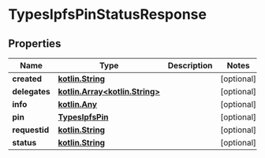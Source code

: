 # TypesIpfsPinStatusResponse

## Properties
Name | Type | Description | Notes
------------ | ------------- | ------------- | -------------
**created** | [**kotlin.String**](.md) |  |  [optional]
**delegates** | [**kotlin.Array&lt;kotlin.String&gt;**](.md) |  |  [optional]
**info** | [**kotlin.Any**](.md) |  |  [optional]
**pin** | [**TypesIpfsPin**](TypesIpfsPin.md) |  |  [optional]
**requestid** | [**kotlin.String**](.md) |  |  [optional]
**status** | [**kotlin.String**](.md) |  |  [optional]
